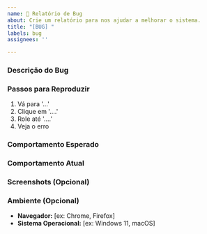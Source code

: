 ```yaml
---
name: 🐛 Relatório de Bug
about: Crie um relatório para nos ajudar a melhorar o sistema.
title: "[BUG] "
labels: bug
assignees: ''

---
```


### Descrição do Bug
### Passos para Reproduzir
1. Vá para '...'
2. Clique em '....'
3. Role até '....'
4. Veja o erro

### Comportamento Esperado
### Comportamento Atual
### Screenshots (Opcional)
### Ambiente (Opcional)
- **Navegador:** [ex: Chrome, Firefox]
- **Sistema Operacional:** [ex: Windows 11, macOS]
